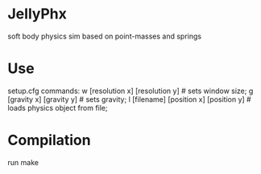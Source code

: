 # JellyPhx
soft body physics sim based on point-masses and springs

# Use
setup.cfg commands:
    w [resolution x] [resolution y]        # sets window size;
    g [gravity x] [gravity y]              # sets gravity;
    l [filename] [position x] [position y] # loads physics object from file;

# Compilation
run make
